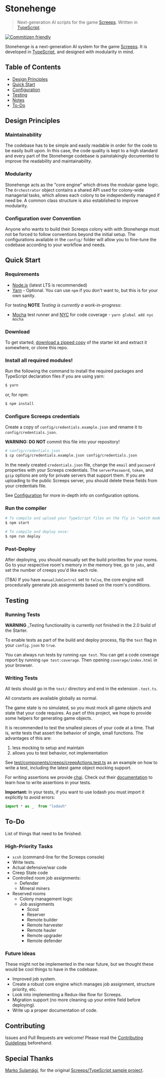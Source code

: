 # Stonehenge

> Next-generation AI scripts for the game [Screeps](https://screeps.com/). Written in [TypeScript](http://www.typescriptlang.org/).

[![Commitizen friendly](https://img.shields.io/badge/commitizen-friendly-brightgreen.svg)](http://commitizen.github.io/cz-cli/)

Stonehenge is a next-generation AI system for the game [Screeps](https://screeps.com/). It is developed in [TypeScript](https://www.typescriptlang.org/), and designed with modularity in mind.

## Table of Contents

* [Design Principles](#design-principles)
* [Quick Start](#quick-start)
* [Configuration](#configuration)
* [Testing](#testing)
* [Notes](#notes)
* [To-Do](#to-do)

## Design Principles

### Maintainability

The codebase has to be simple and easily readable in order for the code to be easily built upon. In this case, the code quality is kept to a high standard and every part of the Stonehenge codebase is painstakingly documented to improve the readability and maintainability.

### Modularity

Stonehenge acts as the "core engine" which drives the modular game logic. The `Orchestrator` object contains a shared API used for colony-wide managerial tasks, which allows each colony to be independently managed if need be. A common class structure is also established to improve modularity.

### Configuration over Convention

Anyone who wants to build their Screeps colony with with Stonehenge must not be forced to follow conventions beyond the initial setup. The configurations available in the `config/` folder will allow you to fine-tune the codebase according to your workflow and needs.

## Quick Start

### Requirements

* [Node.js](https://nodejs.org/en/) (latest LTS is recommended)
* [Yarn](https://yarnpkg.com/en/) - Optional. You can use `npm` if you don't want to, but this is for your own sanity.

For testing **NOTE** _Testing is currently a work-in-progress_:

* [Mocha](https://mochajs.org/) test runner and [NYC](https://istanbul.js.org/) for code coverage - `yarn global add nyc mocha`

### Download

To get started, [download a zipped copy](https://github.com/screepers/screeps-typescript-starter/archive/master.zip) of the starter kit and extract it somewhere, or clone this repo.

### Install all required modules!

Run the following the command to install the required packages and TypeScript declaration files if you are using yarn:

```bash
$ yarn
```

or, for npm:

```bash
$ npm install
```
### Configure Screeps credentials

Create a copy of `config/credentials.example.json` and rename it to `config/credentials.json`.

**WARNING: DO NOT** commit this file into your repository!

```bash
# config/credentials.json
$ cp config/credentials.example.json config/credentials.json
```

In the newly created `credentials.json` file, change the `email` and `password` properties with your Screeps credentials.  The `serverPassword`, `token`, and `gzip` options are only for private servers that support them.  If you are uploading to the public Screeps server, you should delete these fields from your credentials file.

See [Configuration](#configuration) for more in-depth info on configuration options.

### Run the compiler

```bash
# To compile and upload your TypeScript files on the fly in "watch mode":
$ npm start

# To compile and deploy once:
$ npm run deploy
```

### Post-Deploy

After deploying, you should manually set the build priorities for your rooms. Go to your respective room's memory in the memory tree, go to `jobs`, and set the number of creeps you'd like each role.

(TBA) If you have `manualJobControl` set to `false`, the core engine will procedurally generate job assignments based on the room's conditions.

## Testing

### Running Tests

**WARNING** _Testing functionality is currently not finished in the 2.0 build of the Starter.

To enable tests as part of the build and deploy process, flip the `test` flag in your `config.json` to `true`.

You can always run tests by running `npm test`. You can get a code coverage report by running
`npm test:coverage`. Then opening `coverage/index.html` in your browser.

### Writing Tests

All tests should go in the `test/` directory and end in the extension `.test.ts`.

All constants are available globally as normal.

The game state is no simulated, so you must mock all game objects and state that your code requires.
As part of this project, we hope to provide some helpers for generating game objects.

It is recommended to test the smallest pieces of your code at a time. That is, write tests that
assert the behavior of single, small functions. The advantages of this are:

1. less mocking to setup and maintain
2. allows you to test behavior, not implementation

See [test/components/creeps/creepActions.test.ts](test/components/creeps/creepActions.test.ts) as
an example on how to write a test, including the latest game object mocking support.

For writing assertions we provide [chai](http://chaijs.com). Check out their
[documentation](http://chaijs.com/guide/styles/) to learn how to write assertions in your tests.

**Important:** In your tests, if you want to use lodash you must import it explicitly to avoid errors:

```js
import * as _  from "lodash"
```

## To-Do

List of things that need to be finished.

### High-Priority Tasks

* `scsh` (command-line for the Screeps console)
* Write tests.
* Actual defensive/war code
* Creep State code
* Controlled room job assignments:
  * Defender
  * Mineral miners
* Reserved rooms
  * Colony management logic
  * Job assignments
    * Scout
    * Reserver
    * Remote builder
    * Remote harvester
    * Remote hauler
    * Remote upgrader
    * Remote defender

### Future Ideas

These might not be implemented in the near future, but we thought these would be cool things to have in the codebase.

* Improved job system.
* Create a robust core engine which manages job assignment, structure priority, etc.
* Look into implementing a Redux-like flow for Screeps.
* Migration support (no more cleaning up your entire field before deploying).
* Write up a proper documentation of code.

## Contributing

Issues and Pull Requests are welcome! Please read the [Contributing Guidelines](CONTRIBUTING.md) beforehand.

## Special Thanks

[Marko Sulamägi](https://github.com/MarkoSulamagi), for the original [Screeps/TypeScript sample project](https://github.com/MarkoSulamagi/Screeps-typescript-sample-project).
